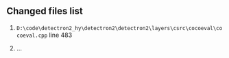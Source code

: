 ## Changed files list

1. `D:\code\detectron2_hy\detectron2\detectron2\layers\csrc\cocoeval\cocoeval.cpp` line 483

2. ...


